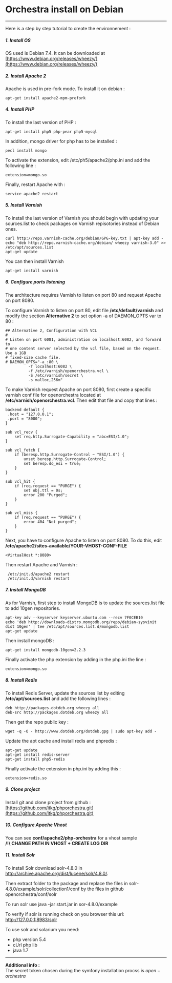 # Orchestra install on Debian #
----------

Here is a step by step tutorial to create the environnement :

##### 1. Install OS
OS used is Debian 7.4. It can be downloaded at  [https://www.debian.org/releases/wheezy/](https://www.debian.org/releases/wheezy/)

##### 2. Install Apache 2
Apache is used in pre-fork mode. To install it on debian :  

    apt-get install apache2-mpm-prefork

##### 4. Install PHP
To install the last version of PHP :

    apt-get install php5 php-pear php5-mysql

In addition, mongo driver for php has to be installed :

    pecl install mongo

To activate the extension, edit /etc/ph5/apache2/php.ini and add the following line :

    extension=mongo.so

Finally, restart Apache with :

    service apache2 restart


##### 5. Install Varnish
To install the last version of Varnish you should begin with updating your sources.list to check packages on Varnish repisotories instead of Debian ones.

    curl http://repo.varnish-cache.org/debian/GPG-key.txt | apt-key add -
	echo "deb http://repo.varnish-cache.org/debian/ wheezy varnish-3.0" >> /etc/apt/sources.list
    apt-get update

You can then install Varnish

    apt-get install varnish

##### 6. Configure ports listening
The architecture requires Varnish to listen on port 80 and request Apache on port 8080.

To configure Varnish to listen on port 80, edit file **/etc/default/varnish** and modify the section **Alternative 2** to set option -a of DAEMON_OPTS var to 80 :

    ## Alternative 2, Configuration with VCL
    #
    # Listen on port 6081, administration on localhost:6082, and forward to
    # one content server selected by the vcl file, based on the request.  Use a 1GB
    # fixed-size cache file.
    # DAEMON_OPTS="-a :80 \
              -T localhost:6082 \
              -f /etc/varnish/openorchestra.vcl \
              -S /etc/varnish/secret \
              -s malloc,256m"

To make Varnish request Apache on port 8080, first create a specific varnish conf file for openorchestra located at **/etc/varnish/openorchestra.vcl**. Then edit that file and copy that lines :

    backend default {
     .host = "127.0.0.1";
     .port = "8080";
    }

    sub vcl_recv {
        set req.http.Surrogate-Capability = "abc=ESI/1.0";
    }

    sub vcl_fetch {
        if (beresp.http.Surrogate-Control ~ "ESI/1.0") {
            unset beresp.http.Surrogate-Control;
            set beresp.do_esi = true;
        }
    }

    sub vcl_hit {
        if (req.request == "PURGE") {
            set obj.ttl = 0s;
            error 200 "Purged";
        }
    }

    sub vcl_miss {
        if (req.request == "PURGE") {
            error 404 "Not purged";
        }
    }


Next, you have to configure Apache to listen on port 8080. To do this, edit **/etc/apache2/sites-available/YOUR-VHOST-CONF-FILE**

    <VirtualHost *:8080>

Then restart Apache and Varnish :

     /etc/init.d/apache2 restart
     /etc/init.d/varnish restart

##### 7. Install MongoDB
As for Varnish, first step to install MongoDB is to update the sources.list file to add 10gen repositories.

    apt-key adv --keyserver keyserver.ubuntu.com --recv 7F0CEB10
    echo 'deb http://downloads-distro.mongodb.org/repo/debian-sysvinit dist 10gen' | tee /etc/apt/sources.list.d/mongodb.list
    apt-get update

Then install mongoDB :

    apt-get install mongodb-10gen=2.2.3

Finally activate the php extension by adding in the php.ini the line :

	extension=mongo.so

##### 8. Install Redis
To install Redis Server, update the sources list by editing **/etc/apt/sources.list** and add the following lines :
	
	deb http://packages.dotdeb.org wheezy all
	deb-src http://packages.dotdeb.org wheezy all

Then get the repo public key :

	wget -q -O - http://www.dotdeb.org/dotdeb.gpg | sudo apt-key add -

Update the apt cache and install redis and phpredis :

	apt-get update
    apt-get install redis-server
	apt-get install php5-redis

Finally activate the extension in php.ini by adding this :

	extension=redis.so

##### 9. Clone project
Install git and clone project from github : [https://github.com/itkg/phporchestra.git](https://github.com/itkg/phporchestra.git)

##### 10. Configure Apache Vhost
You can see **conf/apache2/php-orchestra** for a vhost sample  
**/!\ CHANGE PATH IN VHOST + CREATE LOG DIR**

##### 11. Install Solr

To install Solr download solr-4.8.0 in http://archive.apache.org/dist/lucene/solr/4.8.0/.

Then extract folder to the package and replace the files in solr-4.8.0/example/solr/collection1/conf by the files in github openorchestra/conf/solr 

To run solr use java -jar start.jar in sor-4.8.0/example

To verify if solr is running check on you browser this url: http://127.0.0.1:8983/solr

To use solr and solarium you need:
* php version 5.4
* cUrl php lib
* java 1.7


----------   

**Additional info :**  
The secret token chosen during the symfony installation procss is $open-orchestra$
